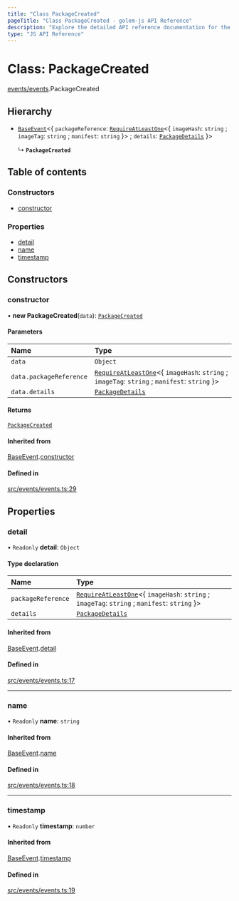 ```yaml
---
title: "Class PackageCreated"
pageTitle: "Class PackageCreated - golem-js API Reference"
description: "Explore the detailed API reference documentation for the Class PackageCreated within the golem-js SDK for the Golem Network."
type: "JS API Reference"
---
```

# Class: PackageCreated

[events/events](../modules/events_events).PackageCreated

## Hierarchy

- [`BaseEvent`](events_events.BaseEvent)\<\{ `packageReference`: [`RequireAtLeastOne`](../modules/utils_types#requireatleastone)\<\{ `imageHash`: `string` ; `imageTag`: `string` ; `manifest`: `string`  }\> ; `details`: [`PackageDetails`](../interfaces/package_package.PackageDetails)  }\>

  ↳ **`PackageCreated`**

## Table of contents

### Constructors

- [constructor](events_events.PackageCreated#constructor)

### Properties

- [detail](events_events.PackageCreated#detail)
- [name](events_events.PackageCreated#name)
- [timestamp](events_events.PackageCreated#timestamp)

## Constructors

### constructor

• **new PackageCreated**(`data`): [`PackageCreated`](events_events.PackageCreated)

#### Parameters

| Name | Type |
| :------ | :------ |
| `data` | `Object` |
| `data.packageReference` | [`RequireAtLeastOne`](../modules/utils_types#requireatleastone)\<\{ `imageHash`: `string` ; `imageTag`: `string` ; `manifest`: `string`  }\> |
| `data.details` | [`PackageDetails`](../interfaces/package_package.PackageDetails) |

#### Returns

[`PackageCreated`](events_events.PackageCreated)

#### Inherited from

[BaseEvent](events_events.BaseEvent).[constructor](events_events.BaseEvent#constructor)

#### Defined in

[src/events/events.ts:29](https://github.com/golemfactory/golem-js/blob/7cee55b/src/events/events.ts#L29)

## Properties

### detail

• `Readonly` **detail**: `Object`

#### Type declaration

| Name | Type |
| :------ | :------ |
| `packageReference` | [`RequireAtLeastOne`](../modules/utils_types#requireatleastone)\<\{ `imageHash`: `string` ; `imageTag`: `string` ; `manifest`: `string`  }\> |
| `details` | [`PackageDetails`](../interfaces/package_package.PackageDetails) |

#### Inherited from

[BaseEvent](events_events.BaseEvent).[detail](events_events.BaseEvent#detail)

#### Defined in

[src/events/events.ts:17](https://github.com/golemfactory/golem-js/blob/7cee55b/src/events/events.ts#L17)

___

### name

• `Readonly` **name**: `string`

#### Inherited from

[BaseEvent](events_events.BaseEvent).[name](events_events.BaseEvent#name)

#### Defined in

[src/events/events.ts:18](https://github.com/golemfactory/golem-js/blob/7cee55b/src/events/events.ts#L18)

___

### timestamp

• `Readonly` **timestamp**: `number`

#### Inherited from

[BaseEvent](events_events.BaseEvent).[timestamp](events_events.BaseEvent#timestamp)

#### Defined in

[src/events/events.ts:19](https://github.com/golemfactory/golem-js/blob/7cee55b/src/events/events.ts#L19)
